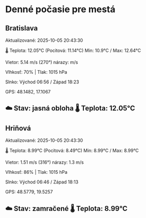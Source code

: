 ﻿# Denné počasie pre mestá

## Bratislava
Aktualizované: 2025-10-05 20:43:30

🌡️ Teplota: 12.05°C 
(Pocitová: 11.14°C)
Min: 10.9°C / Max: 12.64°C

Vietor: 5.14 m/s    (270°) 
nárazy:  m/s

Vlhkosť: 70% | Tlak: 1015 hPa

Slnko: Východ 06:56 / Západ 18:23

GPS: 48.1482, 17.1067

☁️ Stav: jasná obloha        🌡️ Teplota: 12.05°C
---

## Hriňová
Aktualizované: 2025-10-05 20:43:30

🌡️ Teplota: 8.99°C 
(Pocitová: 8.49°C)
Min: 8.99°C / Max: 8.99°C

Vietor: 1.51 m/s (316°)
nárazy: 1.3 m/s

Vlhkosť: 86% | Tlak: 1015 hPa

Slnko: Východ 06:46 / Západ 18:13

GPS: 48.5779, 19.5257

☁️ Stav: zamračené        🌡️ Teplota: 8.99°C
---
